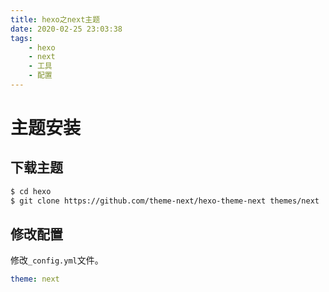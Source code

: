 ```yaml
---
title: hexo之next主题
date: 2020-02-25 23:03:38
tags: 
    - hexo
    - next
    - 工具
    - 配置
---
```


# 主题安装

## 下载主题

```sh
$ cd hexo
$ git clone https://github.com/theme-next/hexo-theme-next themes/next
```

## 修改配置

修改`_config.yml`文件。

```yaml
theme: next
```



